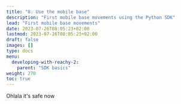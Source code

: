 ```yaml
---
title: "8. Use the mobile base"
description: "First mobile base movements using the Python SDK"
lead: "First mobile base movements"
date: 2023-07-26T08:05:23+02:00
lastmod: 2023-07-26T08:05:23+02:00
draft: false
images: []
type: docs
menu:
  developing-with-reachy-2:
    parent: "SDK basics"
weight: 270
toc: true
---
```


Ohlala it's safe now